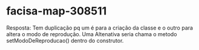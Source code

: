 # facisa-map-308511

Resposta: Tem duplicação pq um é para a criação da classe e o outro para altera o modo de reprodução.
Uma Altenativa seria chama o metodo setModoDeReproducao() dentro do construtor.